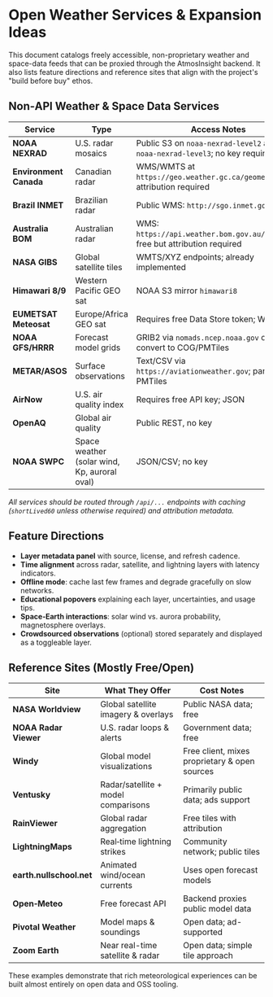 # Open Weather Services & Expansion Ideas

This document catalogs freely accessible, non-proprietary weather and space-data feeds that can be proxied through the AtmosInsight backend. It also lists feature directions and reference sites that align with the project's "build before buy" ethos.

## Non‑API Weather & Space Data Services

| Service | Type | Access Notes | Proxy Example |
|--------|------|--------------|---------------|
| **NOAA NEXRAD** | U.S. radar mosaics | Public S3 on `noaa-nexrad-level2` and `noaa-nexrad-level3`; no key required | `/api/radar/nexrad/{z}/{x}/{y}.png` → S3 tile URL |
| **Environment Canada** | Canadian radar | WMS/WMTS at `https://geo.weather.gc.ca/geomet/`; attribution required | `/api/radar/canada/{layer}/{z}/{x}/{y}.png` |
| **Brazil INMET** | Brazilian radar | Public WMS: `http://sgo.inmet.gov.br` | `/api/radar/inmet/{layer}/{z}/{x}/{y}.png` |
| **Australia BOM** | Australian radar | WMS: `https://api.weather.bom.gov.au/v1/radar`; free but attribution required | `/api/radar/bom/{layer}/{z}/{x}/{y}.png` |
| **NASA GIBS** | Global satellite tiles | WMTS/XYZ endpoints; already implemented | `/api/gibs/tile/...` |
| **Himawari 8/9** | Western Pacific GEO sat | NOAA S3 mirror `himawari8` | `/api/sat/himawari/{z}/{x}/{y}.png` |
| **EUMETSAT Meteosat** | Europe/Africa GEO sat | Requires free Data Store token; WMTS | `/api/sat/meteosat/{layer}/{z}/{x}/{y}.jpg` |
| **NOAA GFS/HRRR** | Forecast model grids | GRIB2 via `nomads.ncep.noaa.gov` or AWS; convert to COG/PMTiles | `/api/model/{model}/{var}/{z}/{x}/{y}.png` |
| **METAR/ASOS** | Surface observations | Text/CSV via `https://aviationweather.gov`; parse to PMTiles | `/api/obs/metar/latest.json` |
| **AirNow** | U.S. air quality index | Requires free API key; JSON | `/api/air/airnow/...?lat=..&lon=..` |
| **OpenAQ** | Global air quality | Public REST, no key | `/api/air/openaq/...` |
| **NOAA SWPC** | Space weather (solar wind, Kp, auroral oval) | JSON/CSV; no key | `/api/space/kp/latest.json` |

*All services should be routed through `/api/...` endpoints with caching (`shortLived60` unless otherwise required) and attribution metadata.*

## Feature Directions

- **Layer metadata panel** with source, license, and refresh cadence.
- **Time alignment** across radar, satellite, and lightning layers with latency indicators.
- **Offline mode**: cache last few frames and degrade gracefully on slow networks.
- **Educational popovers** explaining each layer, uncertainties, and usage tips.
- **Space‑Earth interactions**: solar wind vs. aurora probability, magnetosphere overlays.
- **Crowdsourced observations** (optional) stored separately and displayed as a toggleable layer.

## Reference Sites (Mostly Free/Open)

| Site | What They Offer | Cost Notes |
|------|-----------------|------------|
| **NASA Worldview** | Global satellite imagery & overlays | Public NASA data; free |
| **NOAA Radar Viewer** | U.S. radar loops & alerts | Government data; free |
| **Windy** | Global model visualizations | Free client, mixes proprietary & open sources |
| **Ventusky** | Radar/satellite + model comparisons | Primarily public data; ads support |
| **RainViewer** | Global radar aggregation | Free tiles with attribution |
| **LightningMaps** | Real‑time lightning strikes | Community network; public tiles |
| **earth.nullschool.net** | Animated wind/ocean currents | Uses open forecast models |
| **Open‑Meteo** | Free forecast API | Backend proxies public model data |
| **Pivotal Weather** | Model maps & soundings | Open data; ad-supported |
| **Zoom Earth** | Near real-time satellite & radar | Open data; simple tile approach |

These examples demonstrate that rich meteorological experiences can be built almost entirely on open data and OSS tooling.


